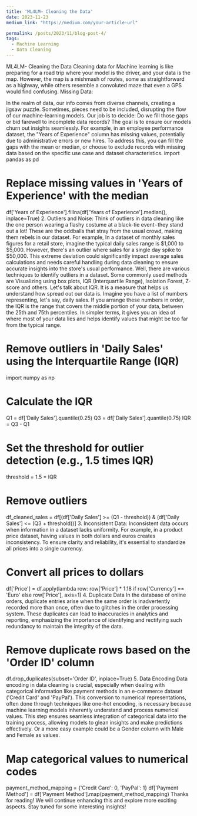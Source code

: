 ```yaml
---
title: 'ML4LM— Cleaning the Data'
date: 2023-11-23
medium_link: "https://medium.com/your-article-url"

permalink: /posts/2023/11/blog-post-4/
tags:
  - Machine Learning
  - Data Cleaning
---
```


ML4LM- Cleaning the Data
Cleaning data for Machine learning is like preparing for a road trip where your model is the driver, and your data is the map. However, the map is a mishmash of routes, some as straightforward as a highway, while others resemble a convoluted maze that even a GPS would find confusing.
Missing Data:

In the realm of data, our info comes from diverse channels, creating a jigsaw puzzle. Sometimes, pieces need to be included, disrupting the flow of our machine-learning models. Our job is to decide: Do we fill those gaps or bid farewell to incomplete data records? The goal is to ensure our models churn out insights seamlessly.
For example, in an employee performance dataset, the "Years of Experience" column has missing values, potentially due to administrative errors or new hires. To address this, you can fill the gaps with the mean or median, or choose to exclude records with missing data based on the specific use case and dataset characteristics.
import pandas as pd

# Replace missing values in 'Years of Experience' with the median
df['Years of Experience'].fillna(df['Years of Experience'].median(), inplace=True)
2. Outliers and Noise:
Think of outliers in data cleaning like the one person wearing a flashy costume at a black-tie event - they stand out a lot! These are the oddballs that stray from the usual crowd, making them rebels in our dataset.
For example, In a dataset of monthly sales figures for a retail store, imagine the typical daily sales range is $1,000 to $5,000. However, there's an outlier where sales for a single day spike to $50,000. This extreme deviation could significantly impact average sales calculations and needs careful handling during data cleaning to ensure accurate insights into the store's usual performance.
Well, there are various techniques to identify outliers in a dataset. Some commonly used methods are Visualizing using box plots, IQR (Interquartile Range), Isolation Forest, Z-score and others.
Let's talk about IQR. It is a measure that helps us understand how spread out our data is. Imagine you have a list of numbers representing, let's say, daily sales. If you arrange these numbers in order, the IQR is the range that covers the middle portion of your data, between the 25th and 75th percentiles. In simpler terms, it gives you an idea of where most of your data lies and helps identify values that might be too far from the typical range.
# Remove outliers in 'Daily Sales' using the Interquartile Range (IQR)
import numpy as np

# Calculate the IQR
Q1 = df['Daily Sales'].quantile(0.25)
Q3 = df['Daily Sales'].quantile(0.75)
IQR = Q3 - Q1

# Set the threshold for outlier detection (e.g., 1.5 times IQR)
threshold = 1.5 * IQR

# Remove outliers
df_cleaned_sales = df[(df['Daily Sales'] >= (Q1 - threshold)) & (df['Daily Sales'] <= (Q3 + threshold))]
3. Inconsistent Data:
Inconsistent data occurs when information in a dataset lacks uniformity. For example, in a product price dataset, having values in both dollars and euros creates inconsistency. To ensure clarity and reliability, it's essential to standardize all prices into a single currency.
# Convert all prices to dollars
df['Price'] = df.apply(lambda row: row['Price'] * 1.18 if row['Currency'] == 'Euro' else row['Price'], axis=1)
4. Duplicate Data
In the database of online orders, duplicate entries arise when the same order is inadvertently recorded more than once, often due to glitches in the order processing system. These duplicates can lead to inaccuracies in analytics and reporting, emphasizing the importance of identifying and rectifying such redundancy to maintain the integrity of the data.
# Remove duplicate rows based on the 'Order ID' column
df.drop_duplicates(subset='Order ID', inplace=True)
5. Data Encoding
Data encoding in data cleaning is crucial, especially when dealing with categorical information like payment methods in an e-commerce dataset ('Credit Card' and 'PayPal'). This conversion to numerical representations, often done through techniques like one-hot encoding, is necessary because machine learning models inherently understand and process numerical values. This step ensures seamless integration of categorical data into the training process, allowing models to glean insights and make predictions effectively. Or a more easy example could be a Gender column with Male and Female as values.
# Map categorical values to numerical codes
payment_method_mapping = {'Credit Card': 0, 'PayPal': 1}
df['Payment Method'] = df['Payment Method'].map(payment_method_mapping)
Thanks for reading! We will continue enhancing this and explore more exciting aspects. Stay tuned for some interesting insights!
